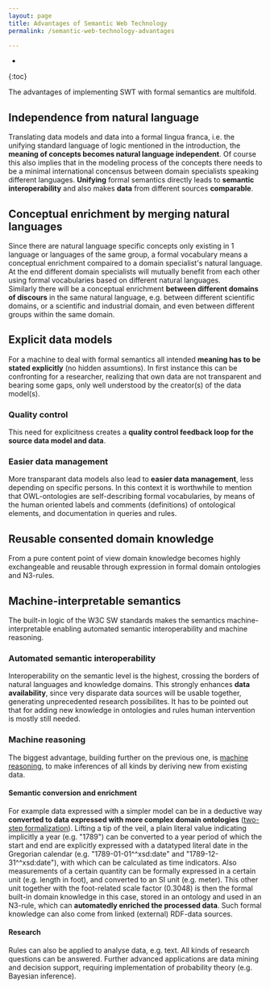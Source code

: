 ```yaml
---
layout: page
title: Advantages of Semantic Web Technology
permalink: /semantic-web-technology-advantages

---
```

* 
{:toc}

The advantages of implementing SWT with formal semantics are multifold.
## Independence from natural language
Translating data models and data into a formal lingua franca, i.e. the unifying standard language of logic mentioned in the introduction, the **meaning of concepts becomes natural language independent**. Of course this also implies that in the modeling process of the concepts there needs to be a minimal international concensus between domain specialists speaking different languages.
**Unifying** formal semantics directly leads to **semantic interoperability** and also makes **data** from different sources **comparable**.
## Conceptual enrichment by merging natural languages
Since there are natural language specific concepts only existing in 1 language or languages of the same group, a formal vocabulary means a conceptual enrichment compaired to a domain specialist's natural language. At the end different domain specialists will mutually benefit from each other using formal vocabularies based on different natural languages.  
Similarly there will be a conceptual enrichment **between different domains of discours** in the same natural language, e.g. between different scientific domains, or a scientific and industrial domain, and even between different groups within the same domain.  
## Explicit data models
For a machine to deal with formal semantics all intended **meaning has to be stated explicitly** (no hidden assumtions). In first instance this can be confronting for a researcher, realizing that own data are not transparent and bearing some gaps, only well understood by the creator(s) of the data model(s).
### Quality control
This need for explicitness creates a **quality control feedback loop for the source data model and data**.
### Easier data management
More transparant data models also lead to **easier data management**, less depending on specific persons. In this context it is worthwhile to mention that OWL-ontologies are self-describing formal vocabularies, by means of the human oriented labels and comments (definitions) of ontological elements, and documentation in queries and rules.
## Reusable consented domain knowledge
From a pure content point of view domain knowledge becomes highly exchangeable and reusable through expression in formal domain ontologies and N3-rules.
## Machine-interpretable semantics
The built-in logic of the W3C SW standards makes the semantics machine-interpretable enabling automated semantic interoperability and machine reasoning.
### Automated semantic interoperability
Interoperability on the semantic level is the highest, crossing the borders of natural languages and knowledge domains. This strongly enhances **data availability**, since very disparate data sources will be usable together, generating unprecedented research possibilites.
It has to be pointed out that for adding new knowledge in ontologies and rules human intervention is mostly still needed.
### Machine reasoning
The biggest advantage, building further on the previous one, is [machine reasoning](/n3-rule-based-machine-reasoning), to make inferences of all kinds by deriving new from existing data.
#### Semantic conversion and enrichment
For example data expressed with a simpler model can be in a deductive way **converted to data expressed with more complex domain ontologies** ([two-step formalization](/two-step-formalization)). Lifting a tip of the veil, a plain literal value indicating implicitly a year (e.g. "1789") can be converted to a year period of which the start and end are explicitly expressed with a datatyped literal date in the Gregorian calendar (e.g. "1789-01-01^^xsd:date" and "1789-12-31^^xsd:date"), with which can be calculated as time indicators. Also measurements of a certain quantity can be formally expressed in a certain unit (e.g. length in foot), and converted to an SI unit (e.g. meter). This other unit together with the foot-related scale factor (0.3048) is then the formal built-in domain knowledge in this case, stored in an ontology and used in an N3-rule, which can **automatedly enriched the processed data**. Such formal knowledge can also come from linked (external) RDF-data  sources.
#### Research
Rules can also be applied to analyse data, e.g. text. All kinds of research questions can be answered.
Further advanced applications are data mining and decision support, requiring implementation of probability theory (e.g. Bayesian inference).

<!---The advantages of SWT are summerized in Table 1.  
- Formal Semantics:
	- Natural language independent ← unifying standard language of logic
	- Unified → semantic interoperability → data comparison
	- Conceptual enrichment ← merging natural languages
	- Explicit → data and model quality control feedback loop → data management
	- Domain knowledge expressed in reusable consented ontologies and N3-rules
	- Machine-interpretable ← unifying standard language of logic
		→ semi-automated semantic interoperability  
		→ machine reasoning  
		→ semantic conversion of data models and enrichment of data ([2-step formalization](/two-step-formalization))  
		→ enrich data; analysis, mining, and, together with probability theory, decision support  

{% include image.html type="small-figure" url="/assets/images/advantages-of-swt.png" description="Table 1: Advantages of SWT" %}

° added value of RDF: e.g. no relation HDC and first publication in source data : adding relations between concepts ° Pre-processing year literals at conversion:--->